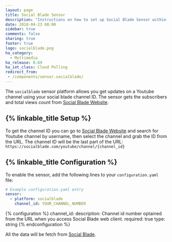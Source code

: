 ```yaml
---
layout: page
title: Social Blade Sensor
description: "Instructions on how to set up Social Blade Sensor within Home Assistant."
date: 2018-04-23 08:00
sidebar: true
comments: false
sharing: true
footer: true
logo: socialblade.png
ha_category:
  - Multimedia
ha_release: 0.69
ha_iot_class: Cloud Polling
redirect_from:
 - /components/sensor.socialblade/
---
```


The `socialblade` sensor platform allows you get updates on a Youtube channel using your social blade channel ID. The sensor gets the subscribers and total views count from [Social Blade Website](https://socialblade.com).

## {% linkable_title Setup %}

To get the channel ID you can go to [Social Blade Website](https://socialblade.com) and search for Youtube channel by username, then select the channel and grab the ID from the URL. The channel ID will be the last part of the URL: `https://socialblade.com/youtube/channel/{channel_id}`

## {% linkable_title Configuration %}

To enable the sensor, add the following lines to your `configuration.yaml` file:

```yaml
# Example configuration.yaml entry
sensor:
  - platform: socialblade
    channel_id: YOUR_CHANNEL_NUMBER
```

{% configuration %}
channel_id:
  description: Channel id number optained from the URL when you access Social Blade web client.
  required: true
  type: string
{% endconfiguration %}

All the data will be fetch from  [Social Blade]( https://socialblade.com/).
